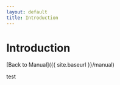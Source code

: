 ```yaml
---
layout: default
title: Introduction
---
```


# Introduction

[Back to Manual]({{ site.baseurl }}/manual)

test